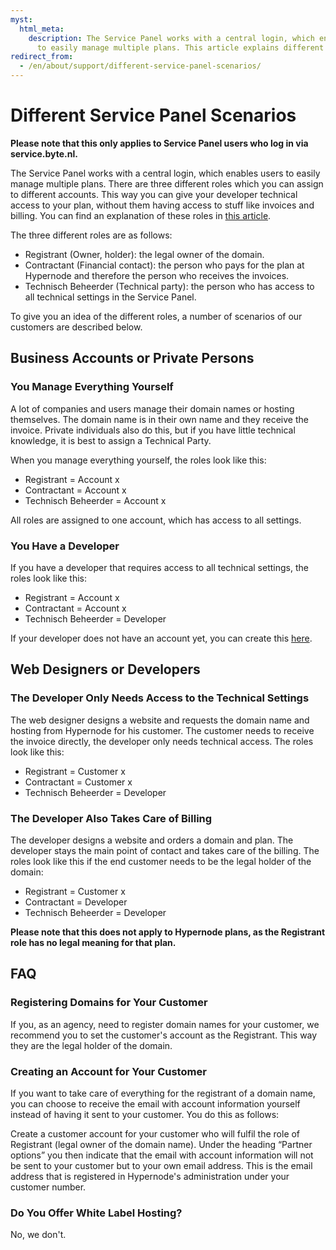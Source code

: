 ```yaml
---
myst:
  html_meta:
    description: The Service Panel works with a central login, which enables users
      to easily manage multiple plans. This article explains different scenarios.
redirect_from:
  - /en/about/support/different-service-panel-scenarios/
---
```


<!-- source: https://support.hypernode.com/en/about/support/different-service-panel-scenarios/ -->

# Different Service Panel Scenarios

**Please note that this only applies to Service Panel users who log in via service.byte.nl.**

The Service Panel works with a central login, which enables users to easily manage multiple plans. There are three different roles which you can assign to different accounts. This way you can give your developer technical access to your plan, without them having access to stuff like invoices and billing. You can find an explanation of these roles in [this article](https://support.hypernode.com/en/hypernode/tools/what-are-the-different-roles-in-the-service-panel-and-what-is-the-difference-between-them).

The three different roles are as follows:

- Registrant (Owner, holder): the legal owner of the domain.
- Contractant (Financial contact): the person who pays for the plan at Hypernode and therefore the person who receives the invoices.
- Technisch Beheerder (Technical party): the person who has access to all technical settings in the Service Panel.

To give you an idea of the different roles, a number of scenarios of our customers are described below.

## Business Accounts or Private Persons

### You Manage Everything Yourself

A lot of companies and users manage their domain names or hosting themselves. The domain name is in their own name and they receive the invoice. Private individuals also do this, but if you have little technical knowledge, it is best to assign a Technical Party.

When you manage everything yourself, the roles look like this:

- Registrant = Account x
- Contractant = Account x
- Technisch Beheerder = Account x

All roles are assigned to one account, which has access to all settings.

### You Have a Developer

If you have a developer that requires access to all technical settings, the roles look like this:

- Registrant = Account x
- Contractant = Account x
- Technisch Beheerder = Developer

If your developer does not have an account yet, you can create this [here](https://auth.byte.nl/account/register/?next=).

## Web Designers or Developers

### The Developer Only Needs Access to the Technical Settings

The web designer designs a website and requests the domain name and hosting from Hypernode for his customer. The customer needs to receive the invoice directly, the developer only needs technical access. The roles look like this:

- Registrant = Customer x
- Contractant = Customer x
- Technisch Beheerder = Developer

### The Developer Also Takes Care of Billing

The developer designs a website and orders a domain and plan. The developer stays the main point of contact and takes care of the billing. The roles look like this if the end customer needs to be the legal holder of the domain:

- Registrant = Customer x
- Contractant = Developer
- Technisch Beheerder = Developer

**Please note that this does not apply to Hypernode plans, as the Registrant role has no legal meaning for that plan.**

## FAQ

### Registering Domains for Your Customer

If you, as an agency, need to register domain names for your customer, we recommend you to set the customer's account as the Registrant. This way they are the legal holder of the domain.

### Creating an Account for Your Customer

If you want to take care of everything for the registrant of a domain name, you can choose to receive the email with account information yourself instead of having it sent to your customer. You do this as follows:

Create a customer account for your customer who will fulfil the role of Registrant (legal owner of the domain name). Under the heading “Partner options” you then indicate that the email with account information will not be sent to your customer but to your own email address. This is the email address that is registered in Hypernode's administration under your customer number.

### Do You Offer White Label Hosting?

No, we don't.

